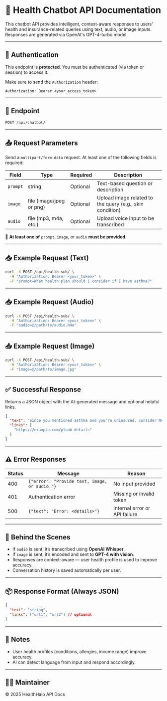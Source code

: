 
# 🧠 Health Chatbot API Documentation

This chatbot API provides intelligent, context-aware responses to users' health and insurance-related queries using text, audio, or image inputs. Responses are generated via OpenAI's GPT-4-turbo model.

---

## 🔐 Authentication

This endpoint is **protected**. You must be authenticated (via token or session) to access it.

Make sure to send the `Authorization` header:

```
Authorization: Bearer <your_access_token>
```

---

## 📍 Endpoint

```
POST /api/chatbot/
```

---

## 📤 Request Parameters

Send a `multipart/form-data` request. At least one of the following fields is required:

| Field      | Type                     | Required | Description                                              |  
|------------|--------------------------|----------|----------------------------------------------------------|
| `prompt`   | string                   | Optional | Text-based question or description                       |
| `image`    | file (image/jpeg or png) | Optional | Upload image related to the query (e.g., skin condition) |
| `audio`    | file (mp3, m4a, etc.)    | Optional | Upload voice input to be transcribed                     |

📝 **At least one of** `prompt`, `image`, or `audio` **must be provided.**

---

## 📥 Example Request (Text)

```bash
curl -X POST /api/health-sub/ \
  -H "Authorization: Bearer <your_token>" \
  -F "prompt=What health plan should I consider if I have asthma?"
```

---

## 📥 Example Request (Audio)

```bash
curl -X POST /api/health-sub/ \
  -H "Authorization: Bearer <your_token>" \
  -F "audio=@/path/to/audio.m4a"
```

---

## 📥 Example Request (Image)

```bash
curl -X POST /api/health-sub/ \
  -H "Authorization: Bearer <your_token>" \
  -F "image=@/path/to/image.jpg"
```

---

## ✅ Successful Response

Returns a JSON object with the AI-generated message and optional helpful links.

```json
{
  "text": "Since you mentioned asthma and you're uninsured, consider MedShield Plan B which offers respiratory coverage.",
  "links": [
    "https://example.com/planb-details"
  ]
}
```

---

## ⚠️ Error Responses

| Status | Message                                       | Reason                          |
|--------|-----------------------------------------------|---------------------------------|
| 400    | `{"error": "Provide text, image, or audio."}` | No input provided               |
| 401    | Authentication error                          | Missing or invalid token        |
| 500    | `{"text": "Error: <details>"}`                | Internal error or API failure   |

---

## 🧠 Behind the Scenes

- If `audio` is sent, it’s transcribed using **OpenAI Whisper**.
- If `image` is sent, it’s encoded and sent to **GPT-4 with vision**.
- Responses are context-aware — user health profile is used to improve accuracy.
- Conversation history is saved automatically per user.

---

## 📦 Response Format (Always JSON)

```json
{
  "text": "string",
  "links": ["url1", "url2"] // optional
}
```

---

## 🔄 Notes

- User health profiles (conditions, allergies, income range) improve accuracy.
- AI can detect language from input and respond accordingly.

---

## 👨‍💻 Maintainer


© 2025 HealthHalo API Docs
